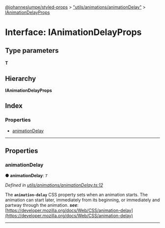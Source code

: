 [@johanneslumpe/styled-props](../README.md) > ["utils/animations/animationDelay"](../modules/_utils_animations_animationdelay_.md) > [IAnimationDelayProps](../interfaces/_utils_animations_animationdelay_.ianimationdelayprops.md)

# Interface: IAnimationDelayProps

## Type parameters
#### T 
## Hierarchy

**IAnimationDelayProps**

## Index

### Properties

* [animationDelay](_utils_animations_animationdelay_.ianimationdelayprops.md#animationdelay)

---

## Properties

<a id="animationdelay"></a>

###  animationDelay

**● animationDelay**: *`T`*

*Defined in [utils/animations/animationDelay.ts:12](https://github.com/johanneslumpe/styled-props/blob/3abf398/src/utils/animations/animationDelay.ts#L12)*

The **`animation-delay`** CSS property sets when an animation starts. The animation can start later, immediately from its beginning, or immediately and partway through the animation.
*__see__*: [https://developer.mozilla.org/docs/Web/CSS/animation-delay](https://developer.mozilla.org/docs/Web/CSS/animation-delay)

___


